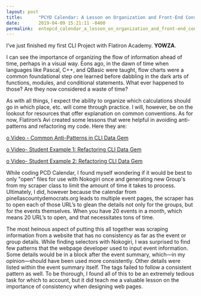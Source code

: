 ```yaml
---
layout: post
title:      "PCYD Calendar: A Lesson on Organization and Front-End Consistency"
date:       2019-04-09 15:21:11 -0400
permalink:  entepcd_calendar_a_lesson_on_organization_and_front-end_consistency
---
```



I’ve just finished my first CLI Project with Flatiron Academy. **YOWZA**.

I can see the importance of organizing the flow of information ahead of time, perhaps in a visual way. Eons ago, in the dawn of time when languages like Pascal, C++, and QBasic were taught, flow charts were a common foundational step one learned before dabbling in the dark arts of functions, modules, and conditional statements. What ever happened to those? Are they now considered a waste of time? 

As with all things, I expect the ability to organize which calculations should go in which place, etc. will come through practice. I will, however, be on the lookout for resources that offer explanation on common conventions. As for now, Flatiron’s Avi created some lessons that were helpful in avoiding anti-patterns and refactoring my code. Here they are:

[o Video - Common Anti-Patterns in CLI Data Gem ](http://https://www.youtube.com/watch?v=cbMa87oWv08)

[o	Video- Student Example 1: Refactoring CLI Data Gem](http://https://www.youtube.com/watch?v=JEL_PXr74qQ)

[o	Video- Student Example 2: Refactoring CLI Data Gem](http://https://www.youtube.com/watch?v=Lt0oyHiKWIw)


While coding PCD Calendar, I found myself wondering if it would be best to only "open" files for use with Nokogiri once and generating new Group's from my scraper class to limit the amount of time it takes to process. Ultimately, I did, however because the calendar from pinellascountydemocrats.org leads to multiple event pages, the scraper has to open each of those URL’s to glean the details not only for the groups, but for the events themselves. When you have 20 events in a month, which means 20 URL’s to open, and that necessitates tons of time.

The most heinous aspect of putting this all together was scraping information from a website that has no consistency as far as the event or group details. While finding selectors with Nokogiri, I was surprised to find few patterns that the webpage developer used to input event information. Some details would be in a block after the event summary, which—in my opinion—should have been used more consistently. Other details were listed within the event summary itself. The tags failed to follow a consistent pattern as well. To be thorough, I found all of this to be an extremely tedious task for which to account, but it did teach me a valuable lesson on the importance of consistency when designing web pages.

